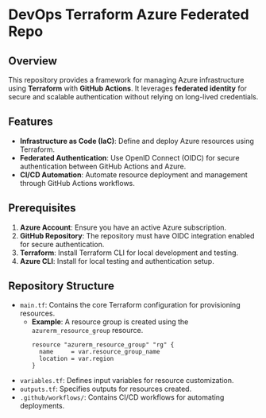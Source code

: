 # DevOps Terraform Azure Federated Repo

## Overview
This repository provides a framework for managing Azure infrastructure using **Terraform** with **GitHub Actions**. It leverages **federated identity** for secure and scalable authentication without relying on long-lived credentials.

## Features
- **Infrastructure as Code (IaC)**: Define and deploy Azure resources using Terraform.
- **Federated Authentication**: Use OpenID Connect (OIDC) for secure authentication between GitHub Actions and Azure.
- **CI/CD Automation**: Automate resource deployment and management through GitHub Actions workflows.

## Prerequisites
1. **Azure Account**: Ensure you have an active Azure subscription.
2. **GitHub Repository**: The repository must have OIDC integration enabled for secure authentication.
3. **Terraform**: Install Terraform CLI for local development and testing.
4. **Azure CLI**: Install for local testing and authentication setup.

## Repository Structure
- `main.tf`: Contains the core Terraform configuration for provisioning resources.
  - **Example**: A resource group is created using the `azurerm_resource_group` resource.
    ```hcl
    resource "azurerm_resource_group" "rg" {
      name     = var.resource_group_name
      location = var.region
    }
    ```
- `variables.tf`: Defines input variables for resource customization.
- `outputs.tf`: Specifies outputs for resources created.
- `.github/workflows/`: Contains CI/CD workflows for automating deployments.
